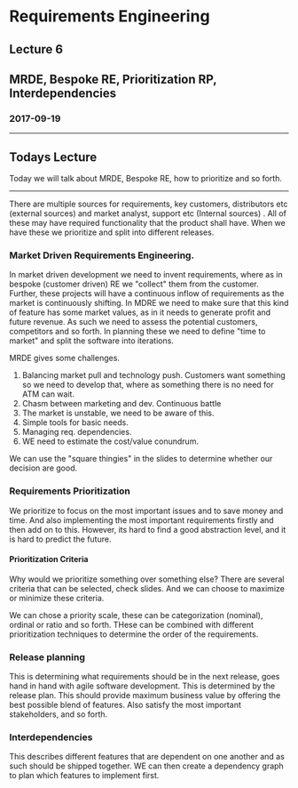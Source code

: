 # Requirements Engineering
## Lecture 6
## MRDE, Bespoke RE, Prioritization RP, Interdependencies
### 2017-09-19

---
## Todays Lecture
Today we will talk about MRDE, Bespoke RE, how to prioritize and so forth.

---
There are multiple sources for requirements, key customers, distributors etc (external sources) and market analyst, support etc (Internal sources) . All of these may have required functionality that the product shall have.  When we have these we prioritize and split into different releases.


### Market Driven Requirements Engineering.
In market driven development we need to invent requirements, where as in bespoke (customer driven) RE we "collect" them from the customer. Further, these projects will have a continuous inflow of requirements as the market is continuously shifting. In MDRE we need to make sure that this kind of feature has some market values, as in it needs to generate profit and future revenue. As such we need to assess the potential customers, competitors and so forth. In planning these we need to define "time to market" and split the software into iterations.

MRDE gives some challenges.
1. Balancing market pull and technology push. Customers want something so we need to develop that, where as something there is no need for ATM can wait.
2. Chasm between marketing and dev. Continuous battle
3. The market is unstable, we need to be aware of this.
4. Simple tools for basic needs.
5.  Managing req. dependencies.
6. WE need to estimate the cost/value conundrum.


We can use the "square thingies" in the slides to determine whether our decision are good.

### Requirements Prioritization
We prioritize to focus on the most important issues and to save money and time. And also implementing the most important requirements firstly and then add on to this. However, its hard to find a good abstraction level, and it is hard to predict the future.

#### Prioritization Criteria
Why would we prioritize something over something else? There are several criteria that can be selected, check slides. And we can choose to maximize or minimize these criteria.

We can chose a priority scale, these can be categorization (nominal), ordinal or ratio and so forth.
THese can be combined with different prioritization techniques to determine the order of the requirements.

### Release planning
This is determining what requirements should be in the next release, goes hand in hand with agile software development. This is determined by the release plan. This should provide maximum business value by offering the best possible blend of features. Also satisfy the most important stakeholders, and so forth.

### Interdependencies
This describes different features that are dependent on one another and as such should be shipped together. WE can then create a dependency graph to plan which features to implement first.
